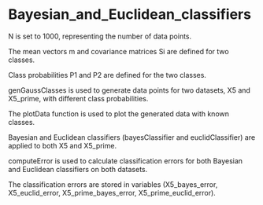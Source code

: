 # Bayesian_and_Euclidean_classifiers


N is set to 1000, representing the number of data points.

The mean vectors m and covariance matrices Si are defined for two classes.

Class probabilities P1 and P2 are defined for the two classes.

genGaussClasses is used to generate data points for two datasets, X5 and X5_prime, with different class probabilities.

The plotData function is used to plot the generated data with known classes.

Bayesian and Euclidean classifiers (bayesClassifier and euclidClassifier) are applied to both X5 and X5_prime.

computeError is used to calculate classification errors for both Bayesian and Euclidean classifiers on both datasets.

The classification errors are stored in variables (X5_bayes_error, X5_euclid_error, X5_prime_bayes_error, X5_prime_euclid_error).
